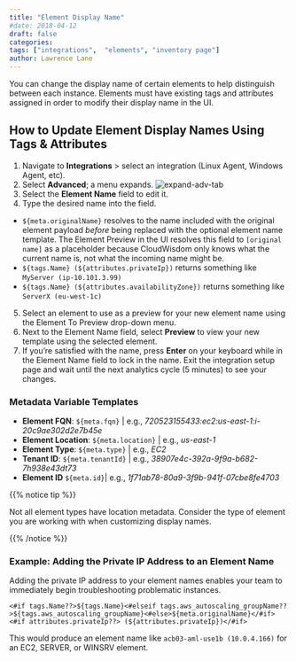 ```yaml
---
title: "Element Display Name"
#date: 2018-04-12
draft: false
categories:
tags: ["integrations",  "elements", "inventory page"]
author: Lawrence Lane
---
```


You can change the display name of certain elements to help distinguish between each instance. Elements must have existing tags and attributes assigned in order to modify their display name in the UI.


## How to Update Element Display Names Using Tags & Attributes

1. Navigate to **Integrations** > select an integration (Linux Agent, Windows Agent, etc).
2. Select **Advanced**; a menu expands.
![expand-adv-tab](/images/inventory-element-display-name/expand-adv-tab.png)
3. Select the **Element Name** field to edit it.
4. Type the desired name into the field.
  - ``${meta.originalName}`` resolves to the name included with the original element payload _before_ being replaced with the optional element name template. The Element Preview in the UI resolves this field to `[original name]` as a placeholder because CloudWisdom only knows what the current name is, not what the incoming name might be.
  - ``${tags.Name} (${attributes.privateIp})`` returns something like `MyServer (ip-10.101.3.99)`
  - ``${tags.Name} (${attributes.availabilityZone})`` returns something like `ServerX (eu-west-1c)`
5. Select an element to use as a preview for your new element name using the Element To Preview drop-down menu.
6. Next to the Element Name field, select **Preview** to view your new template using the selected element.
7. If you’re satisfied with the name, press **Enter** on your keyboard while in the Element Name field to lock in the name. Exit the integration setup page and wait until the next analytics cycle (5 minutes) to see your changes.

### Metadata Variable Templates

- **Element FQN**: `${meta.fqn}` | e.g., _720523155433:ec2:us-east-1:i-20c9ae302d2e7b45e_
- **Element Location**: `${meta.location}` | e.g., _us-east-1_
- **Element Type**: `${meta.type}` | e.g., _EC2_
- **Tenant ID**: `${meta.tenantId}` | e.g., _38907e4c-392a-9f9a-b682-7h938e43dt73_
- **Element ID** `${meta.id}`| e.g., _1f71ab78-80a9-3f9b-941f-07cbe8fe4703_

{{% notice tip %}}

Not all element types have location metadata. Consider the type of element you are working with when customizing display names.

{{% /notice %}}

### Example: Adding the Private IP Address to an Element Name
Adding the private IP address to your element names enables your team to immediately begin troubleshooting problematic instances.

```
<#if tags.Name??>${tags.Name}<#elseif tags.aws_autoscaling_groupName??>${tags.aws_autoscaling_groupName}<#else>${meta.originalName}</#if><#if attributes.privateIp??> (${attributes.privateIp})</#if>
```

This would produce an element name like `acb03-aml-use1b (10.0.4.166)` for an EC2, SERVER, or WINSRV element.
